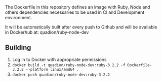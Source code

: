 
The Dockerfile in this repository defines an image with Ruby, Node and others dependencies necessaries to be used in CI and Development environment.

It will be automatically built after every push to Github and will be available in Dockerhub at:
 quadion/ruby-node-dev

## Building

1. Log in to Docker with appropriate permissions
2. `docker build -t quadion/ruby-node-dev:ruby-3.2.2 -f Dockerfile-3.2.2 --platform linux/amd64 .`
3. `docker push quadion/ruby-node-dev:ruby-3.2.2`